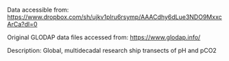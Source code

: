Data accessible from: https://www.dropbox.com/sh/ujkv1plru6rsymp/AAACdhy6dLue3NDO9MxxcArCa?dl=0

Original GLODAP data files accessed from:  https://www.glodap.info/

Description: Global, multidecadal research ship transects of pH and pCO2


